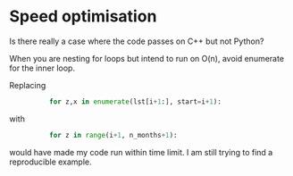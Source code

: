# Speed optimisation

Is there really a case where the code passes on C++ but not Python?



When you are nesting for loops but intend to run on O(n), avoid enumerate for the inner loop.

Replacing 

```python
          for z,x in enumerate(lst[i+1:], start=i+1):
```

with

```python
          for z in range(i+1, n_months+1):
```

would have made my code run within time limit. I am still trying to find a reproducible example.

